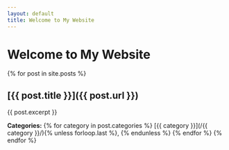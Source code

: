 ```yaml
---
layout: default
title: Welcome to My Website
---
```


# Welcome to My Website

{% for post in site.posts %}
## [{{ post.title }}]({{ post.url }})
{{ post.excerpt }}

**Categories:**
{% for category in post.categories %}
[{{ category }}](/{{ category }}/){% unless forloop.last %}, {% endunless %}
{% endfor %}
{% endfor %}
